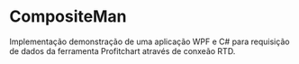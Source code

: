 # CompositeMan

Implementação demonstração de uma aplicação WPF e C# para requisição de dados da ferramenta Profitchart através de conxeão RTD.
